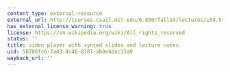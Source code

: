 ```yaml
---
content_type: external-resource
external_url: http://courses.csail.mit.edu/6.890/fall14/lectures/L04.html
has_external_license_warning: true
license: https://en.wikipedia.org/wiki/All_rights_reserved
status: ''
title: video player with synced slides and lecture notes
uid: 50786fc6-7a43-4c46-8787-ab8e4dac15a0
wayback_url: ''
---
```

